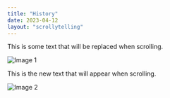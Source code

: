 ```yaml
---
title: "History"
date: 2023-04-12
layout: "scrollytelling"
---
```


<div class="scroll-section">
  <div class="text-content">
    <p>This is some text that will be replaced when scrolling.</p>
  </div>
  <div class="image-container">
    <img src="/images/metalogo.jpg" alt="Image 1" />
  </div>
</div>

<div class="scroll-section">
  <div class="text-content">
    <p>This is the new text that will appear when scrolling.</p>
  </div>
  <div class="image-container">
    <img src="/images/metalogo.jpg" alt="Image 2" />
  </div>
</div>
